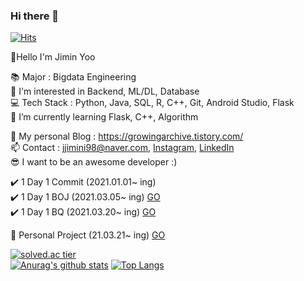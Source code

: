### Hi there 👋                       
[![Hits](https://hits.seeyoufarm.com/api/count/incr/badge.svg?url=https%3A%2F%2Fgithub.com%2Fjjimini98&count_bg=%23E55516&title_bg=%23A2C639&icon=&icon_color=%23000000&title=counts&edge_flat=false)](https://hits.seeyoufarm.com)


👋Hello I'm Jimin Yoo  
 
📚 Major :  Bigdata Engineering      
🤔 I'm interested in Backend, ML/DL, Database                                                 
💻 Tech Stack : Python, Java, SQL, R, C++, Git, Android Studio, Flask                                                 
🌱 I’m currently learning  Flask,  C++, Algorithm          

🧐 My personal Blog : https://growingarchive.tistory.com/             
📫 Contact : jjimini98@naver.com, [Instagram](https://www.instagram.com/ggrowingtree/), [LinkedIn](https://www.linkedin.com/in/jimin-yoo-8b6aa0200/)       
😎 I want to be an awesome developer :)

✔️ 1 Day 1 Commit (2021.01.01~ ing)                 
✔️ 1 Day 1 BOJ (2021.03.05~ ing) [GO](https://github.com/jjimini98/BOJ)                                                                  
✔️ 1 Day 1 BQ (2021.03.20~ ing) [GO](https://github.com/jjimini98/Backend_Interview_Question)

🏃 Personal Project (21.03.21~ ing)    [GO](https://github.com/jjimini98/SecurityLight)                                                         


[![solved.ac tier](http://mazassumnida.wtf/api/generate_badge?boj=jjimini98)](https://solved.ac/jjimini98)                                          
[![Anurag's github stats](https://github-readme-stats.vercel.app/api?username=jjimini98)](https://github.com/anuraghazra/github-readme-stats)
[![Top Langs](https://github-readme-stats.vercel.app/api/top-langs/?username=jjimini98&layout=compact)](https://github.com/anuraghazra/github-readme-stats)





<!--
**jjimini98/jjimini98** is a ✨ _special_ ✨ repository because its `README.md` (this file) appears on your GitHub profile.

[![solved.ac tier](http://mazassumnida.wtf/api/generate_badge?boj=jjimini98)](https://solved.ac/jjimini98)
![hyp3rflow's solved.ac stats](https://github-readme-solvedac.hyp3rflow.vercel.app/api/?handle=jjimini98)

Here are some ideas to get you started:

- 🔭 I’m currently working on ...
- 🌱 I’m currently learning d
- 👯 I’m looking to collaborate on ...
- 🤔 I’m looking for help with ...
- 💬 Ask me about ...
- 📫 Contact: [blog](https://growingarchive.tistory.com/) [instagram](https://www.instagram.com/ggrowingtree/) [email](jjimini98@naver.com)
- 😄 Pronouns: ...
- ⚡ Fun fact: ...



Here are some ideas to get you started:

- 🔭 I’m currently working on ...
- 🌱 I’m currently learning d
- 👯 I’m looking to collaborate on ...
- 🤔 I’m looking for help with ...
- 💬 Ask me about ...
- 📫 How to reach me: ...
- 😄 Pronouns: ...
- ⚡ Fun fact: ...

-->








